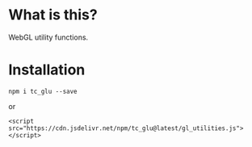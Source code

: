 # What is this?

WebGL utility functions.

# Installation
`npm i tc_glu --save`

or

`<script src="https://cdn.jsdelivr.net/npm/tc_glu@latest/gl_utilities.js"></script>`

